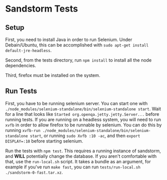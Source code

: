 # Sandstorm Tests

## Setup

First, you need to install Java in order to run Selenium. Under Debain/Ubuntu, this can be
accomplished with `sudo apt-get install default-jre-headless`.

Second, from the tests directory, run `npm install` to install all the node dependencies.

Third, firefox must be installed on the system.

## Run Tests

First, you have to be running selenium server. You can start one with
`./node_modules/selenium-standalone/bin/selenium-standalone start`. Wait for a line that looks like
`Started org.openqa.jetty.jetty.Server...` before running tests. If you are running on a headless
system, you will need to run `xvfb` in order to allow firefox to be runnable by selenium. You can do
this by running `xvfb-run ./node_modules/selenium-standalone/bin/selenium-standalone start`, or
running `sudo Xvfb :10 -ac`, and then `export DISPLAY=:10` before starting selenium.

Run the tests with `npm test`. This requires a running instance of sandstorm, and **WILL**
potentially change the database. If you aren't comfortable with that, use the `run-local.sh` script.
It takes a bundle as an argument, for example if you've run `make fast`, you can run
`tests/run-local.sh ./sandstorm-0-fast.tar.xz`.
